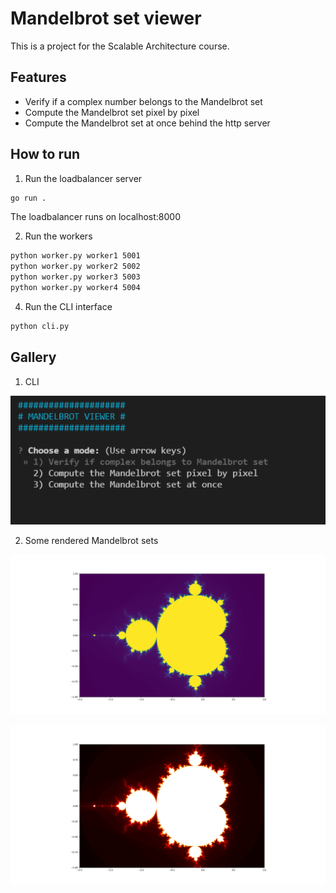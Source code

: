 # Mandelbrot set viewer

This is a project for the Scalable Architecture course.

## Features

- Verify if a complex number belongs to the Mandelbrot set 
- Compute the Mandelbrot set pixel by pixel 
- Compute the Mandelbrot set at once behind the http server 




## How to run 

1. Run the loadbalancer server 
```sh
go run .
```
The loadbalancer runs on localhost:8000

2. Run the workers 
```sh
python worker.py worker1 5001
python worker.py worker2 5002
python worker.py worker3 5003
python worker.py worker4 5004
```
4. Run the CLI interface

```sh
python cli.py
```
## Gallery 

1. CLI

![alt text](https://github.com/sohaeac/ScalableArchi/blob/master/figures/cli_1.png?raw=true)

2. Some rendered Mandelbrot sets 

![alt text](https://github.com/sohaeac/ScalableArchi/blob/master/figures/Figure_1.png?raw=true)

![alt text](https://github.com/sohaeac/ScalableArchi/blob/master/figures/Figure_HOT.png?raw=true)
